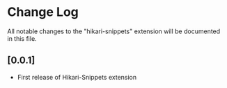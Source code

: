 # Change Log

All notable changes to the "hikari-snippets" extension will be documented in this file.

## [0.0.1]

- First release of Hikari-Snippets extension
